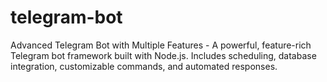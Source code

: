 # telegram-bot
Advanced Telegram Bot with Multiple Features - A powerful, feature-rich Telegram bot framework built with Node.js. Includes scheduling, database integration, customizable commands, and automated responses.

